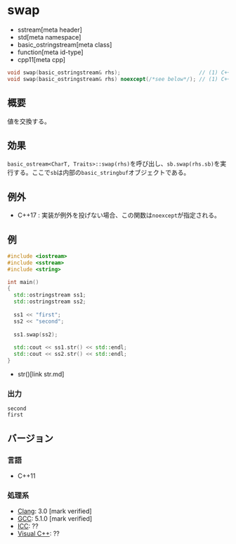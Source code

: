 # swap
* sstream[meta header]
* std[meta namespace]
* basic_ostringstream[meta class]
* function[meta id-type]
* cpp11[meta cpp]

```cpp
void swap(basic_ostringstream& rhs);                         // (1) C++11
void swap(basic_ostringstream& rhs) noexcept(/*see below*/); // (1) C++17
```

## 概要
値を交換する。

## 効果
`basic_ostream<CharT, Traits>::swap(rhs)`を呼び出し、`sb.swap(rhs.sb)`を実行する。ここで`sb`は内部の`basic_stringbuf`オブジェクトである。


## 例外
- C++17 : 実装が例外を投げない場合、この関数は`noexcept`が指定される。


## 例
```cpp example
#include <iostream>
#include <sstream>
#include <string>

int main()
{
  std::ostringstream ss1;
  std::ostringstream ss2;
  
  ss1 << "first";
  ss2 << "second";
  
  ss1.swap(ss2);
  
  std::cout << ss1.str() << std::endl;
  std::cout << ss2.str() << std::endl;
}
```
* str()[link str.md]

### 出力
```
second
first
```

## バージョン
### 言語
- C++11

### 処理系
- [Clang](/implementation.md#clang): 3.0 [mark verified]
- [GCC](/implementation.md#gcc): 5.1.0 [mark verified]
- [ICC](/implementation.md#icc): ??
- [Visual C++](/implementation.md#visual_cpp): ??

